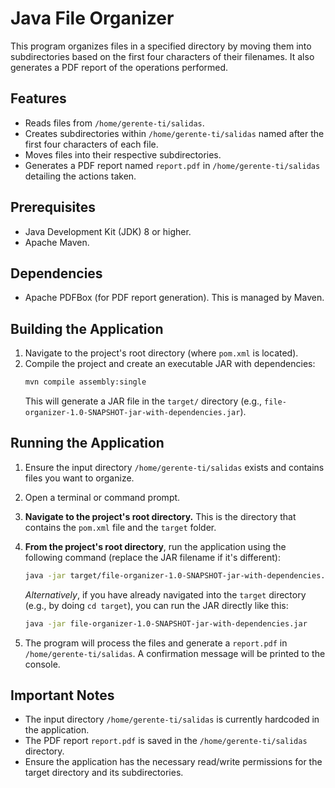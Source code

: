 # Java File Organizer

This program organizes files in a specified directory by moving them into subdirectories based on the first four characters of their filenames. It also generates a PDF report of the operations performed.

## Features

- Reads files from `/home/gerente-ti/salidas`.
- Creates subdirectories within `/home/gerente-ti/salidas` named after the first four characters of each file.
- Moves files into their respective subdirectories.
- Generates a PDF report named `report.pdf` in `/home/gerente-ti/salidas` detailing the actions taken.

## Prerequisites

- Java Development Kit (JDK) 8 or higher.
- Apache Maven.

## Dependencies

- Apache PDFBox (for PDF report generation). This is managed by Maven.

## Building the Application

1.  Navigate to the project's root directory (where `pom.xml` is located).
2.  Compile the project and create an executable JAR with dependencies:
    ```bash
    mvn compile assembly:single
    ```
    This will generate a JAR file in the `target/` directory (e.g., `file-organizer-1.0-SNAPSHOT-jar-with-dependencies.jar`).

## Running the Application

1.  Ensure the input directory `/home/gerente-ti/salidas` exists and contains files you want to organize.
2.  Open a terminal or command prompt.
3.  **Navigate to the project's root directory.** This is the directory that contains the `pom.xml` file and the `target` folder.

4.  **From the project's root directory**, run the application using the following command (replace the JAR filename if it's different):
    ```bash
    java -jar target/file-organizer-1.0-SNAPSHOT-jar-with-dependencies.jar
    ```
    *Alternatively*, if you have already navigated into the `target` directory (e.g., by doing `cd target`), you can run the JAR directly like this:
    ```bash
    java -jar file-organizer-1.0-SNAPSHOT-jar-with-dependencies.jar
    ```

5.  The program will process the files and generate a `report.pdf` in `/home/gerente-ti/salidas`. A confirmation message will be printed to the console.

## Important Notes

- The input directory `/home/gerente-ti/salidas` is currently hardcoded in the application.
- The PDF report `report.pdf` is saved in the `/home/gerente-ti/salidas` directory.
- Ensure the application has the necessary read/write permissions for the target directory and its subdirectories.
